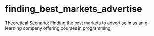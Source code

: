 # finding_best_markets_advertise
Theoretical Scenario: Finding the best markets to advertise in as an e-learning company offering courses in programming.
